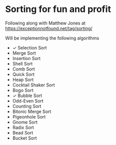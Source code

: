 # Sorting for fun and profit

Following along with Matthew Jones at https://exceptionnotfound.net/tag/sorting/

Will be implementing the following algorithms

- &#x2713; Selection Sort
- Merge Sort
- Insertion Sort
- Shell Sort
- Comb Sort
- Quick Sort
- Heap Sort
- Cocktail Shaker Sort
- Bogo Sort
- &#x2713; Bubble Sort
- Odd-Even Sort
- Counting Sort
- Bitonic Merge Sort
- Pigeonhole Sort
- Gnome Sort
- Radix Sort
- Bead Sort
- Bucket Sort